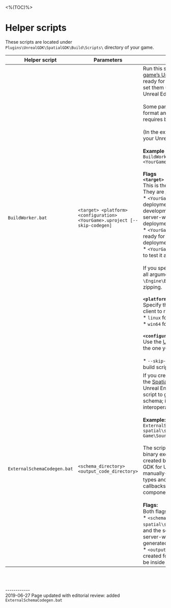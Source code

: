 <%(TOC)%>
# Helper scripts

These scripts are located under `Plugins\UnrealGDK\SpatialGDK\Build\Scripts\` directory of your game.

| Helper script | Parameters | Description |
| --- | --- | --- |
| `BuildWorker.bat` | `<target> <platform> <configuration> <YourGame>.uproject [--skip-codegen]` | Run this script from the command line to [build your game’s Unreal server-workers and client-workers]({{urlRoot}}/content/glossary#workers) ready for uploading as a SpatialOS [cloud deployment]({{urlRoot}}/content/glossary#deployment) or set them up for testing in a local deployment in the Unreal Editor on your development machine. <br/><br/> Some parameters also [cook](https://docs.unrealengine.com/en-US/Engine/Deployment/Cooking) your workers to Unreal format and zip them up. (A SpatialOS cloud deployment requires built workers in zipped files.) <br/><br/> (In the example and list below, `<YourGame>` is the name of your Unreal project.) </br></br>**Example**</br> `BuildWorker.bat <YourGame>Editor Win64 Development <YourGame>.uproject` </br></br> **Flags** </br> **`<target>`**</br> This is the output file the built workers are stored in. They are [Unreal’s build target](https://docs.unrealengine.com/en-us/Programming/BuildTools/UnrealBuildTool/TargetFiles) files. The target can be: </br> * `<YourGame>Editor`: Set up server-workers for a local deployment for testing in the Unreal Editor on your development machine. This option does not cook or zip server-workers as this is not needed for local deployments. </br> * `<YourGame>Server`: Build, cook and zip server-workers ready for upload to the SpatialOS cloud as a cloud deployment. </br> * `<YourGame>`: Cooks a stand-alone version of the game to test it as a game client. </br></br> If you specify other Unreal  `<target>`, this script passes all arguments to the UE script, `\Engine\Build\BatchFiles\Build.bat`with no cooking or zipping. </br></br> **`<platform>`**</br> Specify the platform your built server-worker or game client to runs on. This is:</br> *  `linux` for your server-workers </br> * `win64` for you game client exectuable </br></br> **`<configuration>`**</br> Use the [Unreal build configuration](https://docs.unrealengine.com/en-us/Programming/Development/BuildConfigurations) `Development` which is the one you usually use during game development. </br></br>* `--skip-codegen` is optional, add this if you want the build script to _NOT_ generate [schema]({{urlRoot}}/content/glossary#schema-generation). |
| `ExternalSchemaCodegen.bat` | `<schema_directory> <output_code_directory>` | If you create [non-Unreal server-worker types]({{urlRoot}}/content/non-unreal-server-worker-types), using the [SpatialOS Worker SDK](https://docs.improbable.io/reference/13.8/shared/sdks-and-data-overview) outside of the GDK and your Unreal Engine, you manually create [schema]({{urlRoot}}/content/glossary#schema). Use this script to generate Unreal code from manually-created schema; it enables your Unreal game code to interoperate with non-Unreal server-worker types. </br></br>**Example:** </br> `ExternalSchemaCodegen.bat spatial\schema\my_external_schema Game\Source\ThirdPersonShooter\ExternalSchemaCodegen` </br></br> The script forwards its arguments to a code-generator binary executable within the GDK; the binary was created by the `setup.bat` script when you first built the GDK for Unreal module dependencies.  The binary takes manually-defined schema and generates Unreal C++ types and an interface for sending and registering callbacks for worker instances to receive SpatialOS component updates.</br></br> **Flags:** </br>Both flags are defined relative to the project root.</br> * `<schema_directory>` is a subdirectory of the `spatial\schema` folder;  you manually create this folder and the schema files in it when you set up non-Unreal server-worker types - these are not schema files generated by the GDK. </br> * `<output_code_directory>` is an output directory created for the code generated by the binary and should be inside your `Source` directory.|
<br/>

<br/>------------<br/>
2019-06-27 Page updated with editorial review: added `ExternalSchemaCodegen.bat`
<br/>
<br/>
